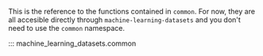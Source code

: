 This is the reference to the functions contained in
`common`. For now, they are all accesible directly
through `machine-learning-datasets` and you don't
need to use the `common` namespace.

::: machine_learning_datasets.common
